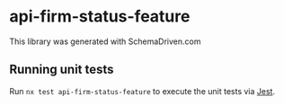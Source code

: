 
# api-firm-status-feature

This library was generated with SchemaDriven.com

## Running unit tests

Run `nx test api-firm-status-feature` to execute the unit tests via [Jest](https://jestjs.io).

